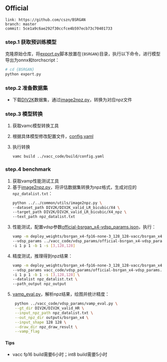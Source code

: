 ## Official

```
link: https://github.com/cszn/BSRGAN
branch: master
commit: 5ce1a9c6ae292f30ccfce4b597ecb73c70401733
```

### step.1 获取预训练模型
克隆原始仓库，将[export.py](./export.py)脚本放置在`{BSRGAN}`目录，执行以下命令，进行模型导出为onnx和torchscript：
```bash
# cd {BSRGAN}
python export.py
```

### step.2 准备数据集
- 下载[DIV2K](https://data.vision.ee.ethz.ch/cvl/DIV2K/)数据集，通过[image2npz.py](../../common/utils/image2npz.py)，转换为对应npz文件

### step.3 模型转换
1. 获取vamc模型转换工具
2. 根据具体模型修改配置文件，[config.yaml](../vacc_code/build/config.yaml)
3. 执行转换

   ```bash
   vamc build ../vacc_code/build/config.yaml
   ```
   
### step.4 benchmark

1. 获取vamp性能测试工具
2. 基于[image2npz.py](../../common/utils/image2npz.py)，将评估数据集转换为npz格式，生成对应的`npz_datalist.txt`：
    ```bash
    python ../../common/utils/image2npz.py \
    --dataset_path DIV2K/DIV2K_valid_LR_bicubic/X4 \
    --target_path DIV2K/DIV2K_valid_LR_bicubic/X4_npz \
    --text_path npz_datalist.txt
    ```
3. 性能测试，配置vdsp参数[official-bsrgan_x4-vdsp_params.json](../vacc_code/vdsp_params/official-bsrgan_x4-vdsp_params.json)，执行：
    ```bash
    vamp -m deploy_weights/bsrgan_x4-fp16-none-3_128_128-vacc/bsrgan_x4 \
    --vdsp_params ../vacc_code/vdsp_params/official-bsrgan_x4-vdsp_params.json \
    -i 1 p 1 -b 1 -s [3,128,128]
    ```
4. 精度测试，推理得到npz结果：
    ```bash
    vamp -m deploy_weights/bsrgan_x4-fp16-none-3_128_128-vacc/bsrgan_x4 \
    --vdsp_params vacc_code/vdsp_params/official-bsrgan_x4-vdsp_params.json \
    -i 1 p 1 -b 1 -s [3,128,128] \
    --datalist npz_datalist.txt \
    --path_output npz_output
    ```
5. [vamp_eval.py](../vacc_code/vdsp_params/vamp_eval.py)，解析npz结果，绘图并统计精度：
   ```bash
    python ../vacc_code/vdsp_params/vamp_eval.py \
    --gt_dir DIV2K/DIV2K_valid_HR \
    --input_npz_path npz_datalist.txt \
    --out_npz_dir outputs/bsrgan_x4 \
    --input_shape 128 128 \
    --draw_dir npz_draw_result \
    --vamp_flag
   ```


#### Tips
- vacc fp16 build需要6小时；int8 build需要5小时